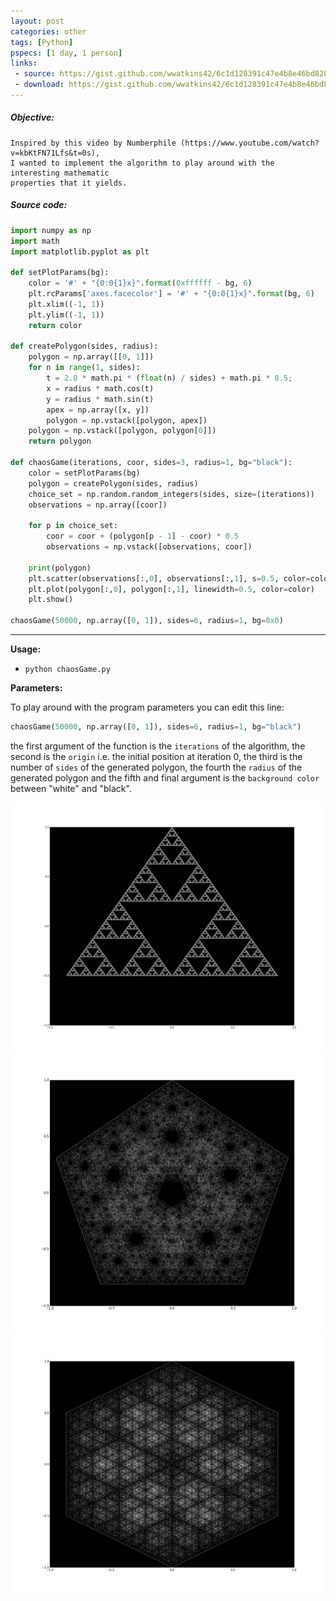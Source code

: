 ```yaml
---
layout: post
categories: other
tags: [Python]
pspecs: [1 day, 1 person]
links:
 - source: https://gist.github.com/wwatkins42/6c1d128391c47e4b8e46bd828f8a086c
 - download: https://gist.github.com/wwatkins42/6c1d128391c47e4b8e46bd828f8a086c/archive/38ab364229e9dba0643a4b1a2c4b96339ceef08c.zip
---
```


##### Objective:
```
Inspired by this video by Numberphile (https://www.youtube.com/watch?v=kbKtFN71Lfs&t=0s),
I wanted to implement the algorithm to play around with the interesting mathematic
properties that it yields.
```
##### Source code:
``` python
import numpy as np
import math
import matplotlib.pyplot as plt

def setPlotParams(bg):
    color = '#' + "{0:0{1}x}".format(0xffffff - bg, 6)
    plt.rcParams['axes.facecolor'] = '#' + "{0:0{1}x}".format(bg, 6)
    plt.xlim((-1, 1))
    plt.ylim((-1, 1))
    return color

def createPolygon(sides, radius):
    polygon = np.array([[0, 1]])
    for n in range(1, sides):
        t = 2.0 * math.pi * (float(n) / sides) + math.pi * 0.5;
        x = radius * math.cos(t)
        y = radius * math.sin(t)
        apex = np.array([x, y])
        polygon = np.vstack([polygon, apex])
    polygon = np.vstack([polygon, polygon[0]])
    return polygon

def chaosGame(iterations, coor, sides=3, radius=1, bg="black"):
    color = setPlotParams(bg)
    polygon = createPolygon(sides, radius)
    choice_set = np.random.random_integers(sides, size=(iterations))
    observations = np.array([coor])

    for p in choice_set:
        coor = coor + (polygon[p - 1] - coor) * 0.5
        observations = np.vstack([observations, coor])

    print(polygon)
    plt.scatter(observations[:,0], observations[:,1], s=0.5, color=color, alpha=0.33)
    plt.plot(polygon[:,0], polygon[:,1], linewidth=0.5, color=color)
    plt.show()

chaosGame(50000, np.array([0, 1]), sides=6, radius=1, bg=0x0)
```
---
**Usage:**
* `python chaosGame.py`

**Parameters:**

To play around with the program parameters you can edit this line:
``` python
chaosGame(50000, np.array([0, 1]), sides=6, radius=1, bg="black")
```
the first argument of the function is the `iterations` of the algorithm,
the second is the `origin` i.e. the initial position at iteration 0, the third
is the number of `sides` of the generated polygon, the fourth the `radius` of
the generated polygon and the fifth and final argument is the `background color`
between "white" and "black".


![](https://raw.githubusercontent.com/wwatkins42/wwatkins42.github.io/master/images/poly_3.png)
![](https://raw.githubusercontent.com/wwatkins42/wwatkins42.github.io/master/images/poly_5.png)
![](https://raw.githubusercontent.com/wwatkins42/wwatkins42.github.io/master/images/poly_6.png)

